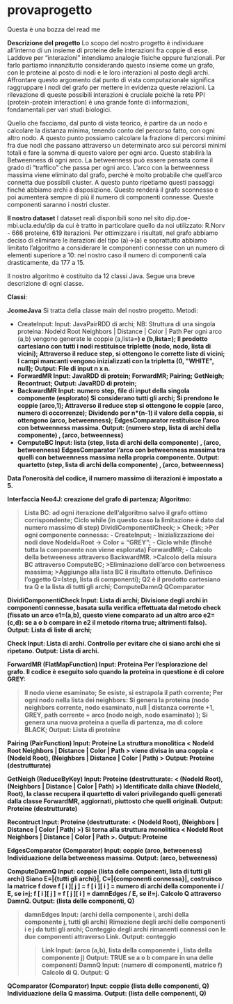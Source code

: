 # provaprogetto
Questa è una bozza del read me

**Descrizione del progetto**
Lo scopo del nostro progetto è individuare all’interno di un insieme di proteine delle interazioni fra coppie di esse. Laddove per “interazioni” intendiamo analogie fisiche oppure funzionali. Per farlo partiamo innanzitutto considerando questo insieme come un grafo, con le proteine al posto di nodi e le loro interazioni al posto degli archi.
Affrontare questo argomento dal punto di vista computazionale significa raggruppare i nodi del grafo per mettere in evidenza queste relazioni.
La rilevazione di queste possibili interazioni è cruciale poiché la rete PPI (protein-protein interaction) è una grande fonte di informazioni, fondamentali per vari studi biologici. 

Quello che facciamo, dal punto di vista teorico, è partire da un nodo  e calcolare la distanza minima, tenendo conto del percorso fatto, con ogni altro nodo. A questo punto possiamo calcolare la frazione di percorsi minimi fra due nodi che passano attraverso un determinato arco sui percorsi minimi totali e fare la somma di questo valore per ogni arco. Questo stabilirà la Betweenness di ogni arco. 
La betweenness può essere pensata come il grado di “traffico” che passa per ogni arco. 
L’arco con la betweenness massima viene eliminato dal grafo, perché è molto probabile che quell’arco connetta due possibili cluster. 
A questo punto ripetiamo questi passaggi finché abbiamo archi a disposizione. Questo renderà il grafo sconnesso e poi aumenterà sempre di più il numero di componenti connesse. Queste componenti saranno i nostri cluster. 


**Il nostro dataset**
I dataset reali disponibili sono nel sito dip.doe-mbi.ucla.edu/dip da cui è tratto in particolare quello da noi utilizzato: R.Norv - 666 proteine, 619 iterazioni.
Per ottimizzare i risultati, nel grafo abbiamo deciso di eliminare le iterazioni del tipo (a)->(a) e soprattutto abbiamo limitato l’algoritmo a considerare le componenti connesse
con un numero di elementi superiore a 10: nel nostro caso il numero di componenti cala drasticamente, da 177 a 15.


Il nostro algoritmo è costituito da 12 classi Java. Segue una breve descrizione di ogni classe.   

**Classi**:

**JcomeJava**
Si tratta della classe main del nostro progetto.
Metodi:
- CreateInput:
Input: JavaPairRDD di archi;
NB:  	Struttura di una singola proteina:
NodeId  Root  Neighbors | Distance | Color | Path
Per ogni arco (a,b) vengono generate le coppie (a,lista=<b>) e (b,lista=<a>);
Il prodotto cartesiano con tutti i nodi restituisce triplette (nodo, nodo, lista di vicini);
Attraverso il reduce step, si ottengono le corrette liste di vicini;
I campi mancanti vengono inizializzati con la tripletta (0, "WHITE", null);
Output: File di input n x n.
- ForwardMR
	Input: JavaRDD di protein;
	ForwardMR;
Pairing;
GetNeigh;
Recontruct;
	Output: JavaRDD di protein;
- BackwardMR
	Input: numero step, file di input della singola componente (esplorato)
Si considerano tutti gli archi;
	Si prendono le coppie (arco,1);
	Attraverso il reduce step si ottengono le coppie (arco, numero di occorrenze);
Dividendo per n*(n-1) il valore della coppia, si ottengono (arco, betweenness);
EdgesComparator restituisce l’arco con betweenness massima.
	Output: (numero step, lista di archi della componente) , (arco, betweenness) 
- ComputeBC
	Input: lista (step, lista di archi della componente) , (arco, betweenness)
	EdgesComparator l’arco con betweenness massima tra quelli con betweenness
	massima nella propria componente.
	Output: quartetto (step, lista di archi della componente) , (arco, betweenness)



Data l’onerosità del codice, il numero massimo di iterazioni è impostato a 5.


Interfaccia Neo4J: creazione del grafo di partenza;
Algoritmo:
>Lista BC: ad ogni iterazione dell’algoritmo salvo il grafo ottimo corrispondente;
>Ciclo while (in questo caso la limitazione è dato dal numero massimo di step)
> DividiComponentiCheck;
	> Check;
	>Per ogni componente connessa:
	- CreateInput;
	- Inizializzazione dei nodi dove NodeId=Root -> Color = “GREY”;
	- Ciclo while (finché tutta la componente non viene esplorata)
		ForwardMR;
	- Calcolo della betweeness attraverso BackwardMR.
	>Calcolo della misura BC attraverso ComputeBC;
	>Eliminazione dell’arco con betweeness massima;
	>Aggiungo alla lista BC il risultato ottenuto.
>Definisco l’oggetto Q=(step, lista di componenti);
>Q2 è il prodotto cartesiano tra Q e la lista di tutti gli archi;
>ComputeDamnQ
>QComparator



DividiComponentiCheck
Input: Lista di archi;
Divisione degli archi in componenti connesse, basata sulla verifica effettuata dal metodo check (fissato un arco e1=(a,b), questo viene comparato ad un altro arco e2=(c,d): se a o b compare in e2 il metodo ritorna true; altrimenti falso).
Output: Lista di liste di archi;

Check
Input: Lista di archi.
Controllo per evitare che ci siano archi che si ripetano.
Output: Lista di archi.


ForwardMR
(FlatMapFunction)
Input: Proteina
Per l’esplorazione del grafo.
Il codice è eseguito solo quando la proteina in questione è di colore GREY:
>Il nodo viene esaminato;
>Se esiste, si estrapola il path corrente;
>Per ogni nodo nella lista dei neighbors:
Si genera la proteina
(nodo neighbors corrente, nodo esaminato, null | 
distanza corrente +1, GREY, path corrente + arco (nodo neigh, nodo esaminato) );
>Si genera una nuova proteina a quella di partenza, ma di colore BLACK;
Output: Lista di proteine

Pairing
(PairFunction)
Input: Proteine
La struttura monolitica < NodeId  Root  Neighbors | Distance | Color | Path > viene divisa in una coppia < (NodeId  Root), (Neighbors | Distance | Color | Path) >
Output: Proteine (destrutturate)

GetNeigh
(ReduceByKey)
Input: Proteine (destrutturate: < (NodeId  Root), (Neighbors | Distance | Color | Path) >)
Identificate dalla chiave (NodeId, Root), la classe recupera il quartetto di valori privilegando quelli generati dalla classe ForwardMR, aggiornati, piuttosto che quelli originali.
Output: Proteine (destrutturate)

Recontruct
Input: Proteine (destrutturate: < (NodeId  Root), (Neighbors | Distance | Color | Path) >)
Si torna alla struttura monolitica < NodeId  Root  Neighbors | Distance | Color | Path >.
Output: Proteine 

EdgesComparator
(Comparator)
Input: coppie (arco, betweeness)
Individuazione della betweeness massima.
Output: (arco, betweeness)

ComputeDamnQ
Input: coppie (lista delle componenti, lista di tutti gli archi)
Siano E=|{tutti gli archi}|, C=|{componenti connessa}|, 
costruisco la matrice f dove f [ i ][ j ] =
f [ i ][ i ] = numero di archi della componente i / E, se i=j;
f [ i ][ j ] = f [ j ][ i ] = damnEdges / E, se i!=j.
Calcolo Q attraverso DamnQ.
Output: (lista delle componenti, Q)
>damnEdges 
Input: (archi della componente i, archi della componente j, tutti gli archi)
Rimozione degli archi delle componenti i e j da tutti gli archi;
Conteggio degli archi rimanenti connessi con le due componenti attraverso Link.
Output: conteggio
>>Link
Input: (arco (a,b), lista della componente i , lista della componente j)
Output: TRUE se a o b compare in una delle componenti 
>DamnQ
Input: (numero di componenti, matrice f)
Calcolo di Q.
Output: Q




QComparator
(Comparator)
Input: coppie (lista delle componenti, Q)
Individuazione della Q massima.
Output: (lista delle componenti, Q)
